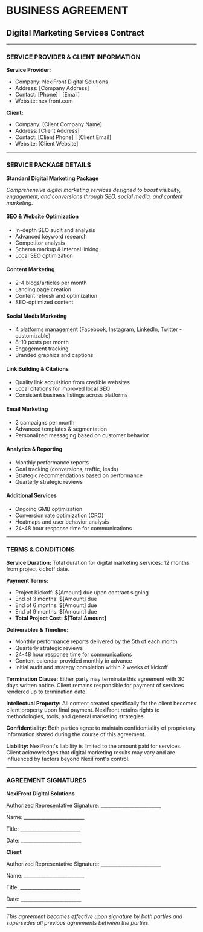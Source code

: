 # BUSINESS AGREEMENT
## Digital Marketing Services Contract

---

### SERVICE PROVIDER & CLIENT INFORMATION

**Service Provider:**
- Company: NexiFront Digital Solutions
- Address: [Company Address]
- Contact: [Phone] | [Email]
- Website: nexifront.com

**Client:**
- Company: [Client Company Name]
- Address: [Client Address]
- Contact: [Client Phone] | [Client Email]
- Website: [Client Website]

---

### SERVICE PACKAGE DETAILS

**Standard Digital Marketing Package**

*Comprehensive digital marketing services designed to boost visibility, engagement, and conversions through SEO, social media, and content marketing.*

#### SEO & Website Optimization
- In-depth SEO audit and analysis
- Advanced keyword research
- Competitor analysis
- Schema markup & internal linking
- Local SEO optimization

#### Content Marketing
- 2-4 blogs/articles per month
- Landing page creation
- Content refresh and optimization
- SEO-optimized content

#### Social Media Marketing
- 4 platforms management (Facebook, Instagram, LinkedIn, Twitter - customizable)
- 8-10 posts per month
- Engagement tracking
- Branded graphics and captions

#### Link Building & Citations
- Quality link acquisition from credible websites
- Local citations for improved local SEO
- Consistent business listings across platforms

#### Email Marketing
- 2 campaigns per month
- Advanced templates & segmentation
- Personalized messaging based on customer behavior

#### Analytics & Reporting
- Monthly performance reports
- Goal tracking (conversions, traffic, leads)
- Strategic recommendations based on performance
- Quarterly strategic reviews

#### Additional Services
- Ongoing GMB optimization
- Conversion rate optimization (CRO)
- Heatmaps and user behavior analysis
- 24-48 hour response time for communications

---

### TERMS & CONDITIONS

**Service Duration:**
Total duration for digital marketing services: 12 months from project kickoff date.

**Payment Terms:**
- Project Kickoff: $[Amount] due upon contract signing
- End of 3 months: $[Amount] due
- End of 6 months: $[Amount] due
- End of 9 months: $[Amount] due
- **Total Project Cost: $[Total Amount]**

**Deliverables & Timeline:**
- Monthly performance reports delivered by the 5th of each month
- Quarterly strategic reviews
- 24-48 hour response time for communications
- Content calendar provided monthly in advance
- Initial audit and strategy completion within 2 weeks of kickoff

**Termination Clause:**
Either party may terminate this agreement with 30 days written notice. Client remains responsible for payment of services rendered up to termination date.

**Intellectual Property:**
All content created specifically for the client becomes client property upon final payment. NexiFront retains rights to methodologies, tools, and general marketing strategies.

**Confidentiality:**
Both parties agree to maintain confidentiality of proprietary information shared during the course of this agreement.

**Liability:**
NexiFront's liability is limited to the amount paid for services. Client acknowledges that digital marketing results may vary and are influenced by factors beyond NexiFront's control.

---

### AGREEMENT SIGNATURES

**NexiFront Digital Solutions**

Authorized Representative Signature: _________________________

Name: _________________________

Title: _________________________

Date: _________________________


**Client**

Authorized Representative Signature: _________________________

Name: _________________________

Title: _________________________

Date: _________________________

---

*This agreement becomes effective upon signature by both parties and supersedes all previous agreements between the parties.*
